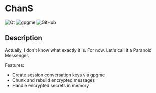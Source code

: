 # ChanS

![Qt](https://img.shields.io/badge/qt-6.3.1-brightgreen?style=flat-square&logo=qt&logoColor=white)
![gpgme](https://img.shields.io/badge/gpgme-1.18.0-brightgreen?style=flat-square&logo=gnuprivacyguard&logoColor=white)
![GitHub](https://img.shields.io/github/license/regnveig/chans?style=flat-square)

## Description

Actually, I don't know what exactly it is.
For now.
Let's call it a Paranoid Messenger.

Features:

- Create session conversation keys via [gpgme](https://gnupg.org/)
- Chunk and rebuild encrypted messages
- Handle encrypted secrets in memory
